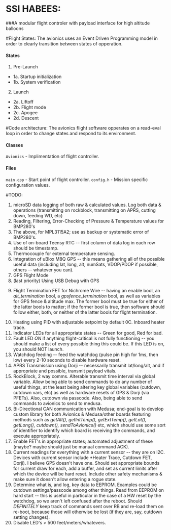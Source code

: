 # SSI HABEES:
###A modular flight controler with payload interface for high altitude balloons

#Flight States:
The avionics uses an Event Driven Programming model in order to clearly transition between states of opperation.

#### States
1. Pre-Launch  
 - 1a. Startup  initialization
 - 1b. System verification
2. Launch
 - 2a. Liftoff
 - 2b. Flight mode
 - 2c. Apogee
 - 2d. Descent

#Code architecture:
The avionics flight software opperates on a read-eval loop in order to change states and respond to its environment.

#### Classes
`Avionics` - Implimentation of flight controller.

#### Files
`main.cpp` - Start point of flight controller.
`config.h` - Mission specific configuration values.

#TODO:
1. microSD data logging of both raw & calculated values. Log both data & operations (transmitting on rockblock, transmitting on APRS, cutting down, feeding WD, etc)
2. Reading, Filtering, Error-Checking of Pressure & Temperature values for BMP280's
3. The above, for MPL3115A2; use as backup or systematic error of BMP280's.
4. Use of on-board Teensy RTC -- first column of data log in each row should be timestamp.
5. Thermocouple for external temperature sensing.
6. Integration of uBlox M8Q GPS -- this means gathering all of the possible useful data (including lat, long, alt, numSats, VDOP/PDOP if possible, others -- whatever you can).
7. GPS Flight Mode
8. (last priority) Using USB Debug with GPS
9) Flight Termination FET for Nichrome Wire -- having an enable bool, an *alt_termination* bool, a *gpsfence_termination* bool, as well as variables for GPS fence & altitude max. The former bool must be true for either of the latter bools to matter; if the former bool is true, then software should follow either, both, or neither of the latter bools for flight termination.
10. Heating using PID with adjustable setpoint by default 0C. Inboard heater trace.
11. Indicator LEDs for all appropriate states -- Green for good, Red for bad.
12. Fault LED *ON* if anything flight-critical is not fully functioning -- you should make a list of every possible thing this could be. If this LED is on, you should NOT launch.
13. Watchdog feeding -- feed the watchdog (pulse pin high for 1ms, then low) every 2-10 seconds to disable hardware reset.
14. APRS Transmission using Dorji -- necessarily transmit lat/long/alt, and if appropriate and possible, transmit payload vitals.
15. RockBlock, 2 way comms. Alterable transmit time interval via global variable. Allow being able to send commands to do any number of useful things, at the least being altering key global variables (cutdown, cutdown vars, etc) as well as hardware resets of GPS & Dorji (via PFETs). Also, cutdown via passcode. Also, being able to send commands to avionics to send to medusa.
16. Bi-Directional CAN communication with Medusa; end-goal is to develop custom library for both Avionics & Medusa/other boards featuring methods such as *getAlt(), getIntTemp(), getExtTemp(), getLat(), getLong(), cutdown(), sendToAvionics()* etc, which should use some sort of identifier to identify which board is receiving the commands, and execute appropriately.
17. Enable FET's in appropriate states; automated adjustment of these (maybe? maybe should just be manual command ACK).
18. Current readings for everything with a current sensor -- they are on I2C. Devices with current sensor include *Heater Trace, Cutdown FET, Dorji). I believe GPS doesn't have one. Should set appropriate bounds for current draw for each, add a buffer, and set as current limits after which the device will be hard reset. Include other safety mechanisms & make sure it doesn't allow entering a rogue state.
19. Determine what is, and log, key data to EEPROM. Examples could be cutdown settings/passcode among other things. Read from EEPROM on hard start -- this is useful in particular in the case of a HW reset by the watchdog, so we aren't left confused after the reboot. Should *DEFINITELY* keep track of commands sent over RB and re-load them on re-boot, because those will otherwise be lost (if they are, say, cutdown setting changes).
20. Disable LED's > 500 feet/meters/whatevers.
